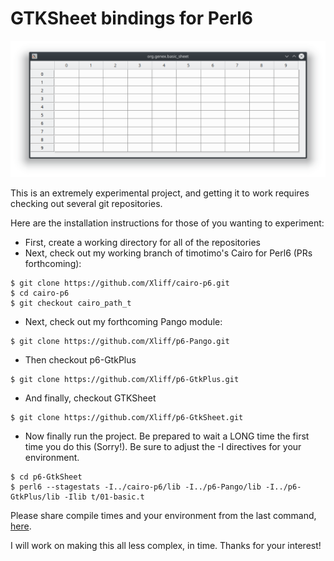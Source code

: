 # GTKSheet bindings for Perl6

![Screenshot](/grabs/Basic_Sheet.png?raw=true "Perl6 GTKSheet Sample1")

This is an extremely experimental project, and getting it to work requires checking out several git repositories.

Here are the installation instructions for those of you wanting to experiment:

- First, create a working directory for all of the repositories
- Next, check out my working branch of timotimo's Cairo for Perl6 (PRs forthcoming):

```
$ git clone https://github.com/Xliff/cairo-p6.git
$ cd cairo-p6
$ git checkout cairo_path_t
```

- Next, check out my forthcoming Pango module:

```
$ git clone https://github.com/Xliff/p6-Pango.git
```

- Then checkout p6-GtkPlus

```
$ git clone https://github.com/Xliff/p6-GtkPlus.git
```

- And finally, checkout GTKSheet

```
$ git clone https://github.com/Xliff/p6-GtkSheet.git
```

- Now finally run the project. Be prepared to wait a LONG time the first time you do this (Sorry!).  Be sure to adjust the -I directives for your environment.

```
$ cd p6-GtkSheet
$ perl6 --stagestats -I../cairo-p6/lib -I../p6-Pango/lib -I../p6-GtkPlus/lib -Ilib t/01-basic.t
```

Please share compile times and your environment from the last command, [here](/../../issues/1).

I will work on making this all less complex, in time. Thanks for your interest!
